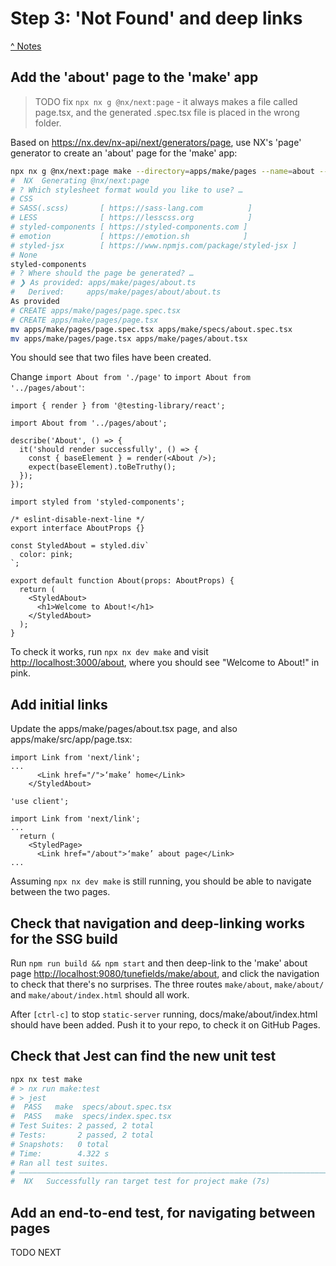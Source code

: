 # Step 3: 'Not Found' and deep links

[^ Notes](./00-notes.md)

## Add the 'about' page to the 'make' app

> TODO fix `npx nx g @nx/next:page` - it always makes a file called page.tsx,
> and the generated .spec.tsx file is placed in the wrong folder.

Based on <https://nx.dev/nx-api/next/generators/page>, use NX's 'page' generator
to create an 'about' page for the 'make' app:

```bash
npx nx g @nx/next:page make --directory=apps/make/pages --name=about --nameAndDirectoryFormat=as-provided --withTests
#  NX  Generating @nx/next:page
# ? Which stylesheet format would you like to use? … 
# CSS
# SASS(.scss)       [ https://sass-lang.com          ]
# LESS              [ https://lesscss.org            ]
# styled-components [ https://styled-components.com ]
# emotion           [ https://emotion.sh            ]
# styled-jsx        [ https://www.npmjs.com/package/styled-jsx ]
# None
styled-components
# ? Where should the page be generated? …
# ❯ As provided: apps/make/pages/about.ts
#   Derived:     apps/make/pages/about/about.ts
As provided
# CREATE apps/make/pages/page.spec.tsx
# CREATE apps/make/pages/page.tsx
mv apps/make/pages/page.spec.tsx apps/make/specs/about.spec.tsx
mv apps/make/pages/page.tsx apps/make/pages/about.tsx
```

You should see that two files have been created. 

Change `import About from './page'` to `import About from '../pages/about'`:

```tsx
import { render } from '@testing-library/react';

import About from '../pages/about';

describe('About', () => {
  it('should render successfully', () => {
    const { baseElement } = render(<About />);
    expect(baseElement).toBeTruthy();
  });
});
```

```tsx
import styled from 'styled-components';

/* eslint-disable-next-line */
export interface AboutProps {}

const StyledAbout = styled.div`
  color: pink;
`;

export default function About(props: AboutProps) {
  return (
    <StyledAbout>
      <h1>Welcome to About!</h1>
    </StyledAbout>
  );
}
```

To check it works, run `npx nx dev make` and visit <http://localhost:3000/about>,
where you should see "Welcome to About!" in pink.

## Add initial links

Update the apps/make/pages/about.tsx page, and also apps/make/src/app/page.tsx:

```tsx
import Link from 'next/link';
...
      <Link href="/">‘make’ home</Link>
    </StyledAbout>
```

```tsx
'use client';

import Link from 'next/link';
...
  return (
    <StyledPage>
      <Link href="/about">‘make’ about page</Link>
...
```

Assuming `npx nx dev make` is still running, you should be able to navigate
between the two pages.

## Check that navigation and deep-linking works for the SSG build

Run `npm run build && npm start` and then deep-link to the 'make' about page
<http://localhost:9080/tunefields/make/about>, and click the navigation to check
that there's no surprises. The three routes `make/about`, `make/about/` and
`make/about/index.html` should all work.

After `[ctrl-c]` to stop `static-server` running, docs/make/about/index.html
should have been added. Push it to your repo, to check it on GitHub Pages.

## Check that Jest can find the new unit test

```bash
npx nx test make
# > nx run make:test
# > jest
#  PASS   make  specs/about.spec.tsx
#  PASS   make  specs/index.spec.tsx
# Test Suites: 2 passed, 2 total
# Tests:       2 passed, 2 total
# Snapshots:   0 total
# Time:        4.322 s
# Ran all test suites.
# ——————————————————————————————————————————————————————————————————————————————
#  NX   Successfully ran target test for project make (7s)
```

## Add an end-to-end test, for navigating between pages

TODO NEXT
